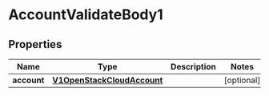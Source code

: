 # AccountValidateBody1

## Properties
Name | Type | Description | Notes
------------ | ------------- | ------------- | -------------
**account** | [**V1OpenStackCloudAccount**](V1OpenStackCloudAccount.md) |  |  [optional]
